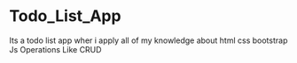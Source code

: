 # Todo_List_App
Its a todo list app wher i apply all of my knowledge about html css bootstrap Js Operations Like CRUD
